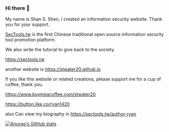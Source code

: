 ### Hi there 👋  

My name is Shan S. Shen,
I created an information security website. 
Thank you for your support.

<!--  Please buy me a coffee to support server maintenance. -->

[SecTools.tw](https://sectools.tw) is the first Chinese traditional open source information security tool promotion platform.

We also write the tutorial to give back to the society.

https://sectools.tw 

another website is https://stwater20.github.io

If you like this website or related creations, please support me for a cup of coffee, thank you.

https://www.buymeacoffee.com/stwater20

https://button.like.co/ryan1420

also Can view my biography in https://sectools.tw/author-ryan

<!--
**stwater20/stwater20** is a ✨ _special_ ✨ repository because its `README.md` (this file) appears on your GitHub profile.

Here are some ideas to get you started:

- 🔭 I’m currently working on ...
- 🌱 I’m currently learning ...
- 👯 I’m looking to collaborate on ...
- 🤔 I’m looking for help with ...
- 💬 Ask me about ...
- 📫 How to reach me: ...
- 😄 Pronouns: ...
- ⚡ Fun fact: ...
-->

[![Anurag's GitHub stats](https://github-readme-stats.vercel.app/api?username=stwater20)](https://github.com/anuraghazra/github-readme-stats)

